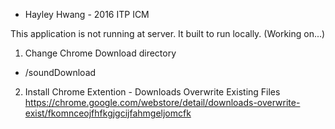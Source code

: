 * Hayley Hwang - 2016 ITP ICM 

This application is not running at server. It built to run locally. (Working on...)

1. Change Chrome Download directory 
- /soundDownload 

2. Install Chrome Extention - Downloads Overwrite Existing Files
 https://chrome.google.com/webstore/detail/downloads-overwrite-exist/fkomnceojfhfkgjgcijfahmgeljomcfk





